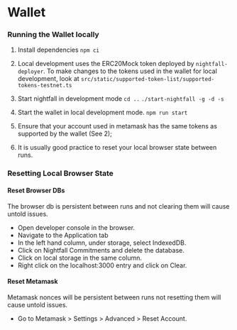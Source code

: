# Wallet

### Running the Wallet locally
1. Install dependencies
  `npm ci`

2. Local development uses the ERC20Mock token deployed by `nightfall-deployer`.
To make changes to the tokens used in the wallet for local development, look at `src/static/supported-token-list/supported-tokens-testnet.ts`

3. Start nightfall in development mode
`cd ..`
`./start-nightfall -g -d -s`

4. Start the wallet in local development mode.
`npm run start`

5. Ensure that your account used in metamask has the same tokens as supported by the wallet (See 2);

6. It is usually good practice to reset your local browser state between runs.

### Resetting Local Browser State

#### **Reset Browser DBs**
The browser db is persistent between runs and not clearing them will cause untold issues.
- Open developer console in the browser.
- Navigate to the Application tab
- In the left hand column, under storage, select IndexedDB.
- Click on Nightfall Commitments and delete the database.
- Click on local storage in the same column.
- Right click on the localhost:3000 entry and click on Clear.

#### **Reset Metamask**
Metamask nonces will be persistent between runs not resetting them will cause untold issues.
- Go to Metamask > Settings > Advanced > Reset Account.
